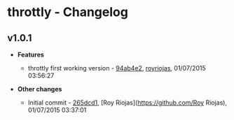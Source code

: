 
# throttly - Changelog
## v1.0.1
- **Features**
  - throttly first working version - [94ab4e2]( https://github.com/royriojas/throttly/commit/94ab4e2 ), [royriojas](https://github.com/royriojas), 01/07/2015 03:56:27

    
- **Other changes**
  - Initial commit - [265dcd1]( https://github.com/royriojas/throttly/commit/265dcd1 ), [Roy Riojas](https://github.com/Roy Riojas), 01/07/2015 03:37:01

    
